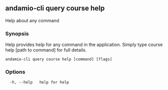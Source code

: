 ## andamio-cli query course help

Help about any command

### Synopsis

Help provides help for any command in the application.
Simply type course help [path to command] for full details.

```
andamio-cli query course help [command] [flags]
```

### Options

```
  -h, --help   help for help
```

